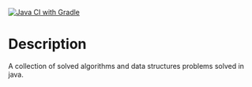 [![Java CI with Gradle](https://github.com/gautham18113/AlgorithmsJava/actions/workflows/gradle.yml/badge.svg?event=push)](https://github.com/gautham18113/AlgorithmsJava/actions/workflows/gradle.yml)

# Description

A collection of solved algorithms and data structures problems solved in java.
